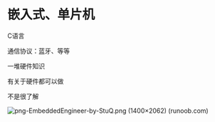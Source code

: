 # 嵌入式、单片机

C语言

通信协议：蓝牙、等等

一堆硬件知识

有关于硬件都可以做

不是很了解

![png-EmbeddedEngineer-by-StuQ.png (1400×2062) (runoob.com)](https://www.runoob.com/wp-content/uploads/2016/07/png-EmbeddedEngineer-by-StuQ.png)
